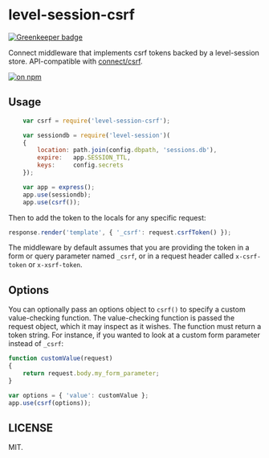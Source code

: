 # level-session-csrf

[![Greenkeeper badge](https://badges.greenkeeper.io/ceejbot/level-session-csrf.svg)](https://greenkeeper.io/)

Connect middleware that implements csrf tokens backed by a level-session store. API-compatible with [connect/csrf](http://www.senchalabs.org/connect/csrf.html).

[![on npm](http://img.shields.io/npm/v/level-session-csrf.svg?style=flat)](https://www.npmjs.com/package/level-session-csrf)

## Usage

```javascript
	var csrf = require('level-session-csrf');

	var sessiondb = require('level-session')(
	{
		location: path.join(config.dbpath, 'sessions.db'),
		expire:   app.SESSION_TTL,
		keys:     config.secrets
	});

	var app = express();
	app.use(sessiondb);
	app.use(csrf());
```

Then to add the token to the locals for any specific request:

```javascript
response.render('template', { '_csrf': request.csrfToken() });
```

The middleware by default assumes that you are providing the token in a form or query parameter named `_csrf`, or in a request header called `x-csrf-token` or `x-xsrf-token`.

## Options

You can optionally pass an options object to `csrf()` to specify a custom value-checking function. The value-checking function is passed the request object, which it may inspect as it wishes. The function must return a token string. For instance, if you wanted to look at a custom form parameter instead of `_csrf`:

```javascript
function customValue(request)
{
	return request.body.my_form_parameter;
}

var options = { 'value': customValue };
app.use(csrf(options));
```

## LICENSE

MIT.
